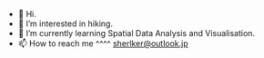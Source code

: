 - 👋 Hi.
- 👀 I’m interested in hiking.
- 🌱 I’m currently learning Spatial Data Analysis and Visualisation.
- 📫 How to reach me   ^^^^  sherlker@outlook.jp

<!---
sherlkk/sherlkk is a ✨ special ✨ repository because its `README.md` (this file) appears on your GitHub profile.
You can click the Preview link to take a look at your changes.
--->

